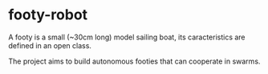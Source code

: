 # footy-robot

A footy is a small (~30cm long) model sailing boat, its caracteristics are defined in an open class. 
 
The project aims to build autonomous footies that can cooperate in swarms.

